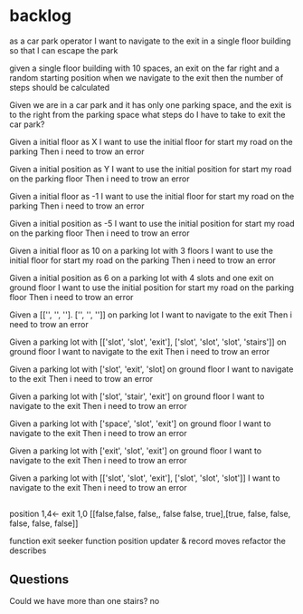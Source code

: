 # backlog

as a car park operator
I want to navigate to the exit in a single floor building
so that I can escape the park

given a single floor building with 10 spaces, an exit on the far right and a random starting position
when we navigate to the exit
then the number of steps should be calculated

Given we are in a car park
and it has only one parking space, and the exit is to the right from the parking space
what steps do I have to take to exit the car park?

Given a initial floor as X
I want to use the initial floor for start my road on the parking
Then i need to trow an error

Given a initial position as Y
I want to use the initial position for start my road on the parking floor
Then i need to trow an error

Given a initial floor as -1
I want to use the initial floor for start my road on the parking
Then i need to trow an error

Given a initial position as -5
I want to use the initial position for start my road on the parking floor
Then i need to trow an error

Given a initial floor as 10 on a parking lot with 3 floors
I want to use the initial floor for start my road on the parking
Then i need to trow an error

Given a initial position as 6 on a parking lot with 4 slots and one exit on ground floor
I want to use the initial position for start my road on the parking floor
Then i need to trow an error

Given a [['', '', '']. ['', '', '']] on parking lot
I want to navigate to the exit
Then i need to trow an error

Given a parking lot with [['slot', 'slot', 'exit'], ['slot', 'slot', 'slot', 'stairs']] on ground floor
I want to navigate to the exit
Then i need to trow an error

Given a parking lot with ['slot', 'exit', 'slot] on ground floor
I want to navigate to the exit
Then i need to trow an error

Given a parking lot with ['slot', 'stair', 'exit'] on ground floor
I want to navigate to the exit
Then i need to trow an error

Given a parking lot with ['space', 'slot', 'exit'] on ground floor
I want to navigate to the exit
Then i need to trow an error

Given a parking lot with ['exit', 'slot', 'exit'] on ground floor
I want to navigate to the exit
Then i need to trow an error

Given a parking lot with [['slot', 'slot', 'exit'], ['slot', 'slot', 'slot']]
I want to navigate to the exit
Then i need to trow an error
##

position 1,4<-
exit 1,0
[[false,false, false,, false false, true],[true, false, false, false, false, false]]

function exit seeker
function position updater & record moves
refactor the describes

## Questions
Could we have more than one stairs? no
